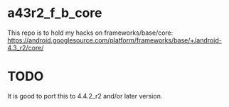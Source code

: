 # a43r2_f_b_core

This repo is to hold my hacks on frameworks/base/core:
  https://android.googlesource.com/platform/frameworks/base/+/android-4.3_r2/core/
  
# TODO
It is good to port this to 4.4.2_r2 and/or later version.
